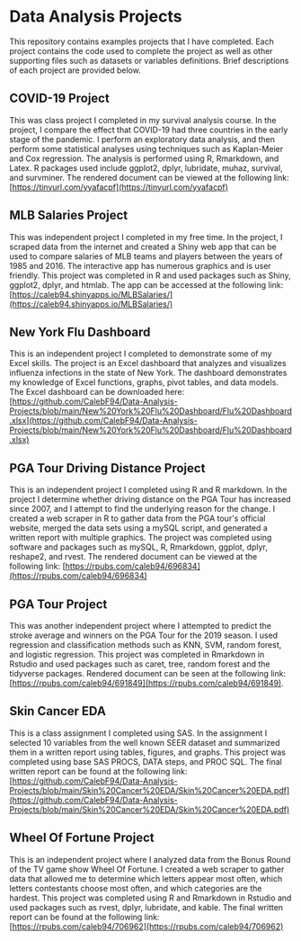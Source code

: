 # Data Analysis Projects

This repository contains examples projects that I have completed. Each project contains the code used to complete the project as well as other supporting files such as datasets or variables definitions. Brief descriptions of each project are provided below.


## COVID-19 Project

This was class project I completed in my survival analysis course. In the project, I compare the effect that COVID-19 had three countries in the early stage of the pandemic. I perform an exploratory data analysis, and then perform some statistical analyses using techniques such as Kaplan-Meier and Cox regression. The analysis is performed using R, Rmarkdown, and Latex. R packages used include ggplot2, dplyr, lubridate, muhaz, survival, and survminer. The rendered document can be viewed at the following link: [https://tinyurl.com/yyafacpf](https://tinyurl.com/yyafacpf)


## MLB Salaries Project

This was independent project I completed in my free time. In the project, I scraped data from the internet and created a Shiny web app that can be used to compare salaries of MLB teams and players between the years of 1985 and 2016. The interactive app has numerous graphics and is user friendly. This project was completed in R and used packages such as Shiny, ggplot2, dplyr, and htmlab. The app can be accessed at the following link: [https://caleb94.shinyapps.io/MLBSalaries/](https://caleb94.shinyapps.io/MLBSalaries/)

## New York Flu Dashboard

This is an independent project I completed to demonstrate some of my Excel skills. The project is an Excel dashboard that analyzes and visualizes influenza infections in the state of New York. The dashboard demonstrates my knowledge of Excel functions, graphs, pivot tables, and data models. The Excel dashboard can be downloaded here: [https://github.com/CalebF94/Data-Analysis-Projects/blob/main/New%20York%20Flu%20Dashboard/Flu%20Dashboard.xlsx](https://github.com/CalebF94/Data-Analysis-Projects/blob/main/New%20York%20Flu%20Dashboard/Flu%20Dashboard.xlsx)


## PGA Tour Driving Distance Project

This is an independent project I completed using R and R markdown. In the project I determine whether driving distance on the PGA Tour has increased since 2007, and I attempt to find the underlying reason for the change. I created a web scraper in R to gather data from the PGA tour's official website, merged the data sets using a mySQL script, and generated a written report with multiple graphics. The project was completed using software and packages such as mySQL, R, Rmarkdown, ggplot, dplyr, reshape2, and rvest. The rendered document can be viewed at the following link: [https://rpubs.com/caleb94/696834](https://rpubs.com/caleb94/696834)


## PGA Tour Project

This was another independent project where I attempted to predict the stroke average and winners on the PGA Tour for the 2019 season. I used regression and classification methods such as KNN, SVM, random forest, and logistic regression. This project was completed in Rmarkdown in Rstudio and used packages such as caret, tree, random forest and the tidyverse packages. Rendered document can be seen at the following link: [https://rpubs.com/caleb94/691849](https://rpubs.com/caleb94/691849).

## Skin Cancer EDA

This is a class assignment I completed using SAS. In the assignment I selected 10 variables from the well known SEER dataset and summarized them in a written report using tables, figures, and graphs. This project was completed using base SAS PROCS, DATA steps, and PROC SQL. The final written report can be found at the following link: [https://github.com/CalebF94/Data-Analysis-Projects/blob/main/Skin%20Cancer%20EDA/Skin%20Cancer%20EDA.pdf](https://github.com/CalebF94/Data-Analysis-Projects/blob/main/Skin%20Cancer%20EDA/Skin%20Cancer%20EDA.pdf)

## Wheel Of Fortune Project

This is an independent project where I analyzed data from the Bonus Round of the TV game show Wheel Of Fortune. I created a web scraper to gather data that allowed me to determine which letters appear most often, which letters contestants choose most often, and which categories are the hardest. This project was completed using R and Rmarkdown in Rstudio and used packages such as rvest, dplyr, lubridate, and kable. The final written report can be found at the following link: [https://rpubs.com/caleb94/706962](https://rpubs.com/caleb94/706962)


